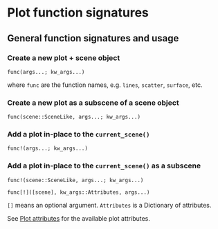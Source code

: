# Plot function signatures


## General function signatures and usage

### Create a new plot + scene object
`func(args...; kw_args...)`

where `func` are the function names, e.g. `lines`, `scatter`, `surface`, etc.


### Create a new plot as a subscene of a scene object
`func(scene::SceneLike, args...; kw_args...)`


### Add a plot in-place to the `current_scene()`
`func!(args...; kw_args...)`


### Add a plot in-place to the `current_scene()` as a subscene
`func!(scene::SceneLike, args...; kw_args...)`

`func[!]([scene], kw_args::Attributes, args...)`

`[]` means an optional argument. `Attributes` is a Dictionary of attributes.

See [Plot attributes](@ref) for the available plot attributes.
